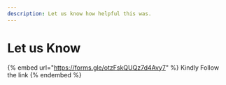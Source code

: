 ```yaml
---
description: Let us know how helpful this was.
---
```


# Let us Know

{% embed url="https://forms.gle/otzFskQUQz7d4Avy7" %}
Kindly Follow the link
{% endembed %}

